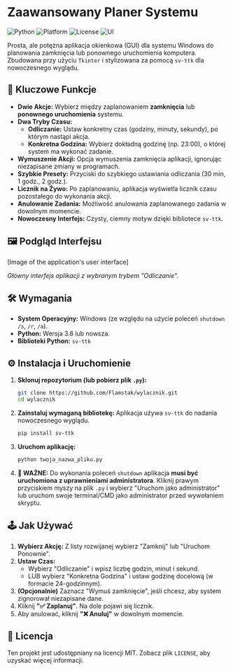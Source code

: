# Zaawansowany Planer Systemu

![Python](https://img.shields.io/badge/Python-3.x-blue.svg)
![Platform](https://img.shields.io/badge/Platform-Windows-lightgrey.svg)
![License](https://img.shields.io/badge/License-MIT-green.svg)
![UI](https://img.shields.io/badge/UI-sv_ttk-orange.svg)

Prosta, ale potężna aplikacja okienkowa (GUI) dla systemu Windows do planowania zamknięcia lub ponownego uruchomienia komputera. Zbudowana przy użyciu `Tkinter` i stylizowana za pomocą `sv-ttk` dla nowoczesnego wyglądu.

## 🚀 Kluczowe Funkcje

* **Dwie Akcje:** Wybierz między zaplanowaniem **zamknięcia** lub **ponownego uruchomienia** systemu.
* **Dwa Tryby Czasu:**
    * **Odliczanie:** Ustaw konkretny czas (godziny, minuty, sekundy), po którym nastąpi akcja.
    * **Konkretna Godzina:** Wybierz dokładną godzinę (np. 23:00), o której system ma wykonać zadanie.
* **Wymuszenie Akcji:** Opcja wymuszenia zamknięcia aplikacji, ignorując niezapisane zmiany w programach.
* **Szybkie Presety:** Przyciski do szybkiego ustawiania odliczania (30 min, 1 godz., 2 godz.).
* **Licznik na Żywo:** Po zaplanowaniu, aplikacja wyświetla licznik czasu pozostałego do wykonania akcji.
* **Anulowanie Zadania:** Możliwość anulowania zaplanowanego zadania w dowolnym momencie.
* **Nowoczesny Interfejs:** Czysty, ciemny motyw dzięki bibliotece `sv-ttk`.

## 🖼️ Podgląd Interfejsu



[Image of the application's user interface]


*Główny interfejs aplikacji z wybranym trybem "Odliczanie".*

## 🛠️ Wymagania

* **System Operacyjny:** Windows (ze względu na użycie poleceń `shutdown /s`, `/r`, `/a`).
* **Python:** Wersja 3.6 lub nowsza.
* **Biblioteki Python:** `sv-ttk`

## ⚙️ Instalacja i Uruchomienie

1.  **Sklonuj repozytorium (lub pobierz plik `.py`):**
    ```bash
    git clone https://github.com/Flamstak/wylacznik.git
    cd wylacznik
    ```

2.  **Zainstaluj wymaganą bibliotekę:**
    Aplikacja używa `sv-ttk` do nadania nowoczesnego wyglądu.
    ```bash
    pip install sv-ttk
    ```

3.  **Uruchom aplikację:**
    ```bash
    python twoja_nazwa_pliku.py
    ```

4.  **🚨 WAŻNE:**
    Do wykonania poleceń `shutdown` aplikacja **musi być uruchomiona z uprawnieniami administratora**. Kliknij prawym przyciskiem myszy na plik `.py` i wybierz "Uruchom jako administrator" lub uruchom swoje terminal/CMD jako administrator przed wywołaniem skryptu.

## 🕹️ Jak Używać

1.  **Wybierz Akcję:** Z listy rozwijanej wybierz "Zamknij" lub "Uruchom Ponownie".
2.  **Ustaw Czas:**
    * Wybierz "Odliczanie" i wpisz liczbę godzin, minut i sekund.
    * LUB wybierz "Konkretna Godzina" i ustaw godzinę docelową (w formacie 24-godzinnym).
3.  **(Opcjonalnie)** Zaznacz "Wymuś zamknięcie", jeśli chcesz, aby system zignorował niezapisane dane.
4.  Kliknij **"✅ Zaplanuj"**. Na dole pojawi się licznik.
5.  Aby anulować, kliknij **"❌ Anuluj"** w dowolnym momencie.

## 📄 Licencja

Ten projekt jest udostępniany na licencji MIT. Zobacz plik `LICENSE`, aby uzyskać więcej informacji.